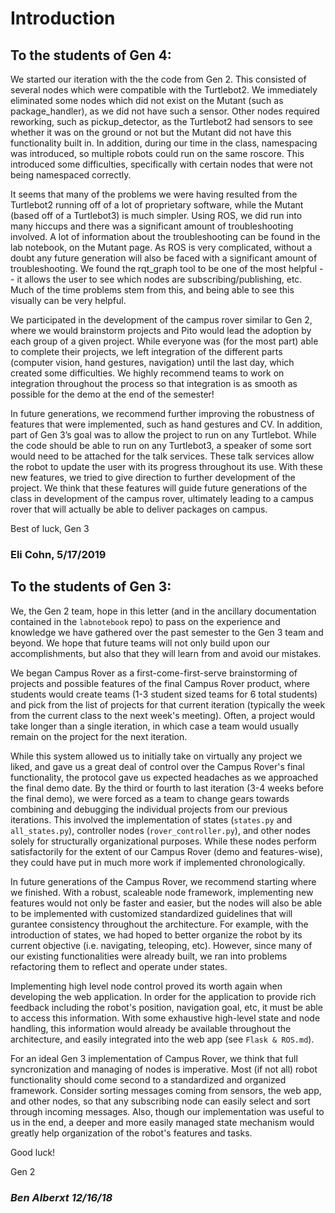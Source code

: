 # Introduction

## To the students of Gen 4:

We started our iteration with the the code from Gen 2. This consisted of several nodes which were compatible with the Turtlebot2. We immediately eliminated some nodes which did not exist on the Mutant (such as package_handler), as we did not have such a sensor. Other nodes required reworking, such as pickup_detector, as the Turtlebot2 had sensors to see whether it was on the ground or not but the Mutant did not have this functionality built in. In addition, during our time in the class, namespacing was introduced, so multiple robots could run on the same roscore. This introduced some difficulties, specifically with certain nodes that were not being namespaced correctly.

It seems that many of the problems we were having resulted from the Turtlebot2 running off of a lot of proprietary software, while the Mutant (based off of a Turtlebot3) is much simpler. Using ROS, we did run into many hiccups and there was a significant amount of troubleshooting involved. A lot of information about the troubleshooting can be found in the lab notebook, on the Mutant page. As ROS is very complicated, without a doubt any future generation will also be faced with a significant amount of troubleshooting. We found the rqt_graph tool to be one of the most helpful -- it allows the user to see which nodes are subscribing/publishing, etc. Much of the time problems stem from this, and being able to see this visually can be very helpful.

We participated in the development of the campus rover similar to Gen 2, where we would brainstorm projects and Pito would lead the adoption by each group of a given project. While everyone was (for the most part) able to complete their projects, we left integration of the different parts (computer vision, hand gestures, navigation) until the last day, which created some difficulties. We highly recommend teams to work on integration throughout the process so that integration is as smooth as possible for the demo at the end of the semester!

In future generations, we recommend further improving the robustness of features that were implemented, such as hand gestures and CV. In addition, part of Gen 3’s goal was to allow the project to run on any Turtlebot. While the code should be able to run on any Turtlebot3, a speaker of some sort would need to be attached for the talk services. These talk services allow the robot to update the user with its progress throughout its use. With these new features, we tried to give direction to further development of the project. We think that these features will guide future generations of the class in development of the campus rover, ultimately leading to a campus rover that will actually be able to deliver packages on campus.

Best of luck,
Gen 3

### Eli Cohn, 5/17/2019


## To the students of Gen 3:

We, the Gen 2 team, hope in this letter \(and in the ancillary documentation contained in the `labnotebook` repo\) to pass on the experience and knowledge we have gathered over the past semester to the Gen 3 team and beyond. We hope that future teams will not only build upon our accomplishments, but also that they will learn from and avoid our mistakes.

We began Campus Rover as a first-come-first-serve brainstorming of projects and possible features of the final Campus Rover product, where students would create teams \(1-3 student sized teams for 6 total students\) and pick from the list of projects for that current iteration \(typically the week from the current class to the next week's meeting\). Often, a project would take longer than a single iteration, in which case a team would usually remain on the project for the next iteration.

While this system allowed us to initially take on virtually any project we liked, and gave us a great deal of control over the Campus Rover's final functionality, the protocol gave us expected headaches as we approached the final demo date. By the third or fourth to last iteration \(3-4 weeks before the final demo\), we were forced as a team to change gears towards combining and debugging the individual projects from our previous iterations. This involved the implementation of states \(`states.py` and `all_states.py`\), controller nodes \(`rover_controller.py`\), and other nodes solely for structurally organizational purposes. While these nodes perform satisfactorily for the extent of our Campus Rover \(demo and features-wise\), they could have put in much more work if implemented chronologically.

In future generations of the Campus Rover, we recommend starting where we finished. With a robust, scaleable node framework, implementing new features would not only be faster and easier, but the nodes will also be able to be implemented with customized standardized guidelines that will gurantee consistency throughout the architecture. For example, with the introduction of states, we had hoped to better organize the robot by its current objective \(i.e. navigating, teleoping, etc\). However, since many of our existing functionalities were already built, we ran into problems refactoring them to reflect and operate under states.

Implementing high level node control proved its worth again when developing the web application. In order for the application to provide rich feedback including the robot's position, navigation goal, etc, it must be able to access this information. With some exhaustive high-level state and node handling, this information would already be available throughout the architecture, and easily integrated into the web app \(see `Flask & ROS.md`\).

For an ideal Gen 3 implementation of Campus Rover, we think that full syncronization and managing of nodes is imperative. Most \(if not all\) robot functionality should come second to a standardized and organized framework. Consider sorting messages coming from sensors, the web app, and other nodes, so that any subscribing node can easily select and sort through incoming messages. Also, though our implementation was useful to us in the end, a deeper and more easily managed state mechanism would greatly help organization of the robot's features and tasks.

Good luck!

Gen 2

### _Ben Alberxt 12/16/18_

